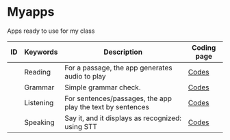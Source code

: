 # Myapps
Apps ready to use for my class

|ID|Keywords|Description|Coding page|
|--|--|--|--|
||Reading|For a passage, the app generates audio to play|[Codes](https://github.com/MK316/Myapps/blob/main/ReadingApp.ipynb)|
||Grammar|Simple grammar check.|[Codes](https://github.com/MK316/Myapps/blob/main/GrammarApp.ipynb)|
||Listening|For sentences/passages, the app play the text by sentences|[Codes](https://github.com/MK316/Myapps/blob/main/ListeningApp.ipynb)|
||Speaking|Say it, and it displays as recognized: using STT|[Codes](https://github.com/MK316/Myapps/blob/main/SpeakingApp.ipynb)|
